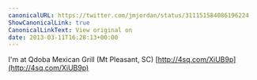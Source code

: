 ```yaml
---
canonicalURL: https://twitter.com/jmjordan/status/311151584086196224
ShowCanonicalLink: true
CanonicalLinkText: View original on
date: 2013-03-11T16:28:13+00:00
---
```

I'm at Qdoba Mexican Grill (Mt Pleasant, SC) [http://4sq.com/XiUB9p](http://4sq.com/XiUB9p)